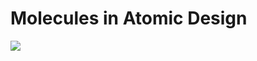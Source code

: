 # Molecules in Atomic Design
![](https://cdn-ak.f.st-hatena.com/images/fotolife/h/headless_pasta/20171201/20171201111833.png)

